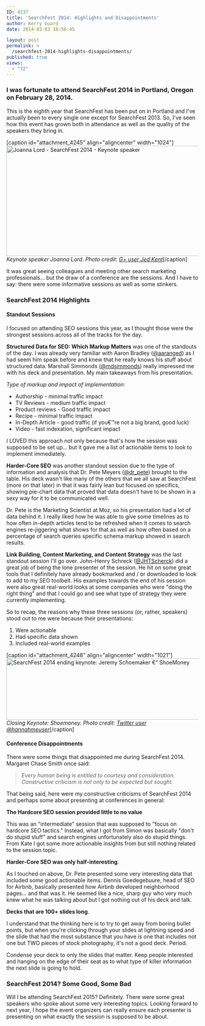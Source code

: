 ```yaml
---
ID: 4237
title: 'SearchFest 2014: Highlights and Disappointments'
author: Kerry Guard
date: 2014-03-03 10:56:45

layout: post
permalink: >
  /searchfest-2014-highlights-disappointments/
published: true
views:
  - "72"
---
```

<h3>I was fortunate to attend SearchFest 2014 in Portland, Oregon on February 28, 2014.</h3>

<p>This is the eighth year that SearchFest has been put on in Portland and I've actually been to every single one except for SearchFest 2013. So, I've seen how this event has grown both in attendance as well as the quality of the speakers they bring in.</p>

[caption id="attachment_4245" align="aligncenter" width="1024"]<a href="http://mkgmediagroup.com/wp-content/uploads/2014/03/joannalord.jpg"><img src="http://mkgmediagroup.com/wp-content/uploads/2014/03/joannalord-1024x576.jpg" alt="Joanna Lord - SearchFest 2014 - Keynote speaker" width="512" height="288" class="size-large wp-image-4245" /></a> <em>Keynote speaker Joanna Lord. Photo credit:</em> <a href="https://plus.google.com/u/0/+JedKent/posts?cfem=1" target="_blank"><em>G+ user Jed Kent</em></a>[/caption]

<p>It was great seeing colleagues and meeting other search marketing professionals... but the draw of a conference are the sessions. And I have to say: there were some informative sessions as well as some stinkers.</p>

<!--more-->

<h3>SearchFest 2014 Highlights</h3>

<h4>Standout Sessions</h4>

<p>I focused on attending SEO sessions this year, as I thought those were the strongest sessions across all of the tracks for the day.</p>

<p><strong>Structured Data for SEO: Which Markup Matters</strong> was one of the standouts of the day. I was already very familiar with Aaron Bradley (<a href="https://twitter.com/aaranged" target="_blank">@aaranged</a>) as I had seem him speak before and knew that he really knows his stuff about structured data. Marshall Simmonds (<a href="https://twitter.com/mdsimmonds" target="_blank">@mdsimmonds</a>) really impressed me with his deck and presentation. My main takeaways from his presentation.</p>
<p><em>Type of markup and impact of implementation:</em><p>
<ul>
<li>Authorship - minimal traffic impact</li>
<li>TV Reviews - medium traffic impact</li>
<li>Product reviews - Good traffic impact</li>
<li>Recipe - minimal traffic impact</li>
<li>In-Depth Article - good traffic (if you€™re not a big brand, good luck)</li>
<li>Video - fast indexation, significant impact</li>
</ul>

<p>I LOVED this approach not only because that's how the session was supposed to be set up... but it gave me a list of actionable items to look to implement immediately.</p>

<p><strong>Harder-Core SEO</strong> was another standout session due to the type of information and analysis that Dr. Pete Meyers (<a href="https://twitter.com/dr_pete" target="_blank">@dr_pete</a>) brought to the table. His deck wasn't like many of the others that we all saw at SearchFest (more on that later) in that it was fairly lean but focused on specifics, showing pie-chart data that proved that data doesn't have to be shown in a sexy way for it to be communicated well.</p> 

<p>Dr. Pete is the Marketing Scientist at Moz, so his presentation had a lot of data behind it. I really liked how he was able to give some timelines as to how often in-depth articles tend to be refreshed when it comes to search engines re-jiggering what shows for that as well as how often based on a percentage of search queries specific schema markup showed in search results.</p>

<p><strong>Link Building, Content Marketing, and Content Strategy</strong> was the last standout session I'll go over. John-Henry Schreck (<a href="https://twitter.com/JHTScherck" target="_blank">@JHTScherck</a>) did a great job of being the lone presenter of the session. He hit on some great tools that I definitely have already bookmarked and / or downloaded to look to add to my SEO toolbelt. His examples towards the end of his session were also great real-world looks at some companies who were "doing the right thing" and that I could go and see what type of strategy they were currently implementing.</p>

<p>So to recap, the reasons why these three sessions (or, rather, speakers) stood out to me were because their presentations:</p>
<ol>
	<li>Were actionable</li>
	<li>Had specific data shown</li>
	<li>Included real-world examples</li>
</ol>

[caption id="attachment_4248" align="aligncenter" width="1021"]<a href="http://mkgmediagroup.com/wp-content/uploads/2014/03/shoemoney.jpg"><img src="http://mkgmediagroup.com/wp-content/uploads/2014/03/shoemoney.jpg" alt="SearchFest 2014 ending keynote: Jeremy Schoemaker €“ ShoeMoney" width="1510" height="160" class="size-full wp-image-4248" /></a> <em>Closing Keynote: Shoemoney. Photo credit:</em> <a href="https://twitter.com/hannahmeuser" target="_blank"><em>Twitter user @hannahmeuser</em></a>[/caption]

<h4>Conference Disappointments</h4>

<p>There were some things that disappointed me during SearchFest 2014. Margaret Chase Smith once said:</p>

<em><blockquote>Every human being is entitled to courtesy and consideration. Constructive criticism is not only to be expected but sought.</blockquote></em>

<p>That being said, here were my constructive criticisms of SearchFest 2014 and perhaps some about presenting at conferences in general:</p>

<p><strong>The Hardcore SEO session provided little to no value</strong></p>

<p>This was an "intermediate" session that was supposed to "focus on hardcore SEO tactics." Instead, what I got from Simon was basically "don't do stupid stuff" and search engines unfortunately also do stupid things. From Kate  I got some more actionable insights from but still nothing related to the session topic.</p>

<p><strong>Harder-Core SEO was only half-interesting</strong>.</p>

<p>As I touched on above, Dr. Pete presented some very interesting data that included some good actionable items. Dennis Goedegebuure, head of SEO for Airbnb, basically presented how Airbnb developed neighborhood pages... and that was it. He seemed like a nice, sharp guy who very much knew what he was talking about but I got nothing out of his deck and talk.</p>

<p><strong>Decks that are 100+ slides long</strong>.</p> 

<p>I understand that the thinking here is to try to get away from boring bullet points, but when you're clicking through your slides at lightning speed and the slide that had the most substance that you have is one that includes not one but TWO pieces of stock photography, it's not a good deck. Period.</p>

<p>Condense your deck to only the slides that matter. Keep people interested and hanging on the edge of their seat as to what type of killer information the next slide is going to hold.</p>

<h3>SearchFest 2014? Some Good, Some Bad</h3>

<p>Will I be attending SearchFest 2015? Definitely. There were some great speakers who spoke about some very interesting topics. Looking forward to next year, I hope the event organizers can really ensure each presenter is presenting on what exactly the session is supposed to be about.</p>
